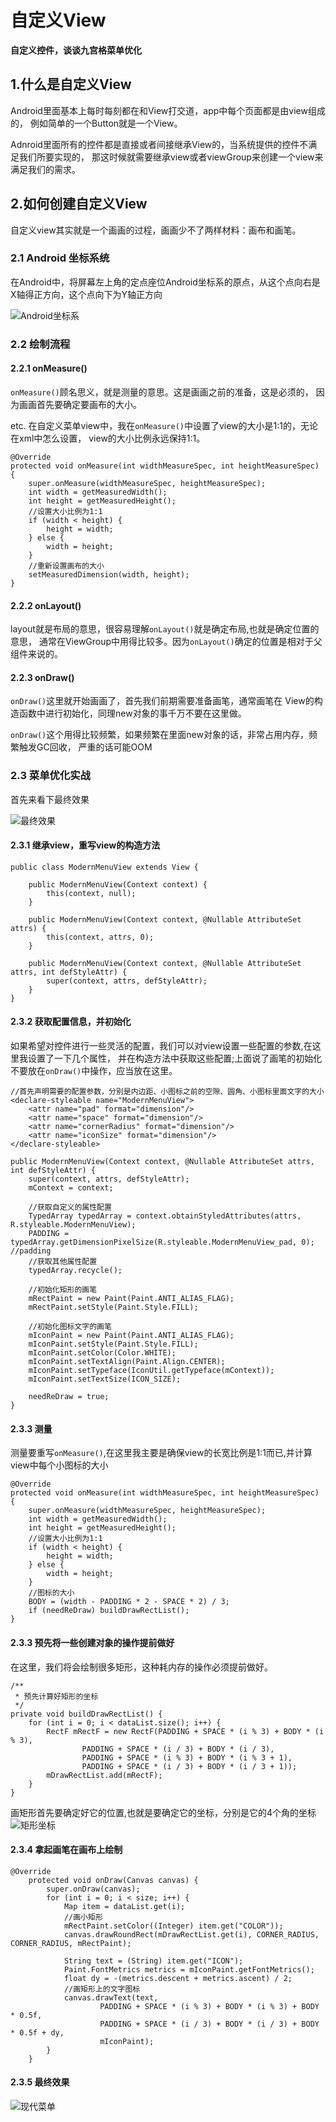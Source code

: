 # 自定义View
**自定义控件，谈谈九宫格菜单优化<br>**

## 1.什么是自定义View
Android里面基本上每时每刻都在和View打交道，app中每个页面都是由view组成的，
例如简单的一个Button就是一个View。

Adnroid里面所有的控件都是直接或者间接继承View的，当系统提供的控件不满足我们所要实现的，
那这时候就需要继承view或者viewGroup来创建一个view来满足我们的需求。

## 2.如何创建自定义View
自定义view其实就是一个画画的过程，画画少不了两样材料：画布和画笔。

### 2.1 Android 坐标系统
在Android中，将屏幕左上角的定点座位Android坐标系的原点，从这个点向右是X轴得正方向，这个点向下为Y轴正方向

![](https://github.com/ConowDevNotes/AndroidDevNotes/blob/master/res/img/zuobiao.png "Android坐标系")

### 2.2 绘制流程

#### 2.2.1 onMeasure()
`onMeasure()`顾名思义，就是测量的意思。这是画画之前的准备，这是必须的，
因为画画首先要确定要画布的大小。

etc.
在自定义菜单view中，我在`onMeasure()`中设置了view的大小是1:1的，无论在xml中怎么设置，
view的大小比例永远保持1:1。

```
@Override
protected void onMeasure(int widthMeasureSpec, int heightMeasureSpec) {
    super.onMeasure(widthMeasureSpec, heightMeasureSpec);
    int width = getMeasuredWidth();
    int height = getMeasuredHeight();
    //设置大小比例为1:1
    if (width < height) {
        height = width;
    } else {
        width = height;
    }
    //重新设置画布的大小
    setMeasuredDimension(width, height);
}
```

#### 2.2.2 onLayout()
layout就是布局的意思，很容易理解`onLayout()`就是确定布局,也就是确定位置的意思，
通常在ViewGroup中用得比较多。因为`onLayout()`确定的位置是相对于父组件来说的。

#### 2.2.3 onDraw()
`onDraw()`这里就开始画画了，首先我们前期需要准备画笔，通常画笔在
View的构造函数中进行初始化，同理new对象的事千万不要在这里做。

`onDraw()`这个用得比较频繁，如果频繁在里面new对象的话，非常占用内存，频繁触发GC回收，
严重的话可能OOM

### 2.3 菜单优化实战
首先来看下最终效果

![](https://github.com/ConowDevNotes/AndroidDevNotes/blob/master/res/img/modernView.png "最终效果")


#### 2.3.1 继承view，重写view的构造方法

```
public class ModernMenuView extends View {

    public ModernMenuView(Context context) {
        this(context, null);
    }

    public ModernMenuView(Context context, @Nullable AttributeSet attrs) {
        this(context, attrs, 0);
    }

    public ModernMenuView(Context context, @Nullable AttributeSet attrs, int defStyleAttr) {
        super(context, attrs, defStyleAttr);
    }
}
```

#### 2.3.2 获取配置信息，并初始化

如果希望对控件进行一些灵活的配置，我们可以对view设置一些配置的参数,在这里我设置了一下几个属性，
并在构造方法中获取这些配置;上面说了画笔的初始化不要放在`onDraw()`中操作，应当放在这里。

```
//首先声明需要的配置参数，分别是内边距、小图标之前的空隙、圆角、小图标里面文字的大小
<declare-styleable name="ModernMenuView">
    <attr name="pad" format="dimension"/>
    <attr name="space" format="dimension"/>
    <attr name="cornerRadius" format="dimension"/>
    <attr name="iconSize" format="dimension"/>
</declare-styleable>
```

```
public ModernMenuView(Context context, @Nullable AttributeSet attrs, int defStyleAttr) {
    super(context, attrs, defStyleAttr);
    mContext = context;

    //获取自定义的属性配置
    TypedArray typedArray = context.obtainStyledAttributes(attrs, R.styleable.ModernMenuView);
    PADDING = typedArray.getDimensionPixelSize(R.styleable.ModernMenuView_pad, 0); //padding
    //获取其他属性配置
    typedArray.recycle();

    //初始化矩形的画笔
    mRectPaint = new Paint(Paint.ANTI_ALIAS_FLAG);
    mRectPaint.setStyle(Paint.Style.FILL);

    //初始化图标文字的画笔
    mIconPaint = new Paint(Paint.ANTI_ALIAS_FLAG);
    mIconPaint.setStyle(Paint.Style.FILL);
    mIconPaint.setColor(Color.WHITE);
    mIconPaint.setTextAlign(Paint.Align.CENTER);
    mIconPaint.setTypeface(IconUtil.getTypeface(mContext));
    mIconPaint.setTextSize(ICON_SIZE);

    needReDraw = true;
}
```

#### 2.3.3 测量
测量要重写`onMeasure()`,在这里我主要是确保view的长宽比例是1:1而已,并计算view中每个小图标的大小

```
@Override
protected void onMeasure(int widthMeasureSpec, int heightMeasureSpec) {
    super.onMeasure(widthMeasureSpec, heightMeasureSpec);
    int width = getMeasuredWidth();
    int height = getMeasuredHeight();
    //设置大小比例为1:1
    if (width < height) {
        height = width;
    } else {
        width = height;
    }
    //图标的大小
    BODY = (width - PADDING * 2 - SPACE * 2) / 3;
    if (needReDraw) buildDrawRectList();
}
```


#### 2.3.3 预先将一些创建对象的操作提前做好
在这里，我们将会绘制很多矩形，这种耗内存的操作必须提前做好。

```
/**
 * 预先计算好矩形的坐标
 */
private void buildDrawRectList() {
    for (int i = 0; i < dataList.size(); i++) {
        RectF mRectF = new RectF(PADDING + SPACE * (i % 3) + BODY * (i % 3),
                PADDING + SPACE * (i / 3) + BODY * (i / 3),
                PADDING + SPACE * (i % 3) + BODY * (i % 3 + 1),
                PADDING + SPACE * (i / 3) + BODY * (i / 3 + 1));
        mDrawRectList.add(mRectF);
    }
}
```

画矩形首先要确定好它的位置,也就是要确定它的坐标，分别是它的4个角的坐标
![](https://github.com/ConowDevNotes/AndroidDevNotes/blob/master/res/img/rectRect.png "矩形坐标")

#### 2.3.4 拿起画笔在画布上绘制

```
@Override
    protected void onDraw(Canvas canvas) {
        super.onDraw(canvas);
        for (int i = 0; i < size; i++) {
            Map item = dataList.get(i);
            //画小矩形
            mRectPaint.setColor((Integer) item.get("COLOR"));
            canvas.drawRoundRect(mDrawRectList.get(i), CORNER_RADIUS, CORNER_RADIUS, mRectPaint);

            String text = (String) item.get("ICON");
            Paint.FontMetrics metrics = mIconPaint.getFontMetrics();
            float dy = -(metrics.descent + metrics.ascent) / 2;
            //画矩形上的文字图标
            canvas.drawText(text,
                    PADDING + SPACE * (i % 3) + BODY * (i % 3) + BODY * 0.5f,
                    PADDING + SPACE * (i / 3) + BODY * (i / 3) + BODY * 0.5f + dy,
                    mIconPaint);
        }
    }
```

#### 2.3.5 最终效果
![](https://github.com/ConowDevNotes/AndroidDevNotes/blob/master/res/img/finalView.png "现代菜单")



